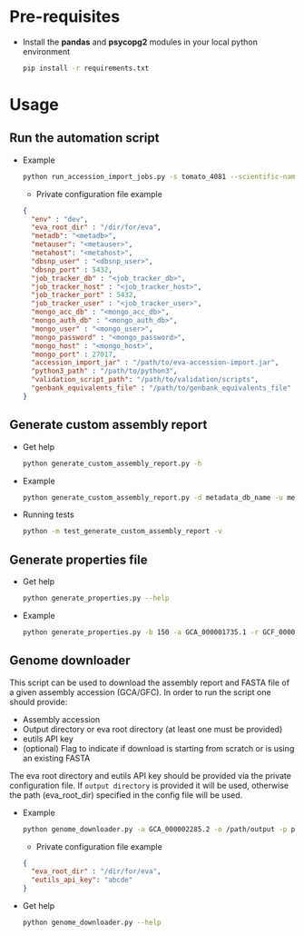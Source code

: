 # Pre-requisites
* Install the **pandas** and **psycopg2** modules in your local python environment
    ```bash
    pip install -r requirements.txt
    ```
# Usage
## Run the automation script
* Example
    ```bash
    python run_accession_import_jobs.py -s tomato_4081 --scientific-name solanum_lycopersicum -a 139,SL2.40,GCA_000188115.1 148,SL2.50,GCA_000188115.2 -p "/path/to/private-dev-config.json"
    ```
    * Private configuration file example
    ```json
    {
      "env" : "dev",
      "eva_root_dir" : "/dir/for/eva",
      "metadb": "<metadb>",
      "metauser": "<metauser>",
      "metahost": "<metahost>",
      "dbsnp_user" : "<dbsnp_user>",
      "dbsnp_port" : 5432,
      "job_tracker_db" : "<job_tracker_db>",  
      "job_tracker_host" : "<job_tracker_host>",  
      "job_tracker_port" : 5432,
      "job_tracker_user" : "<job_tracker_user>",  
      "mongo_acc_db" : "<mongo_acc_db>",
      "mongo_auth_db" : "<mongo_auth_db>",
      "mongo_user" : "<mongo_user>",
      "mongo_password" : "<mongo_password>",
      "mongo_host" : "<mongo_host>",
      "mongo_port" : 27017,
      "accession_import_jar" : "/path/to/eva-accession-import.jar",
      "python3_path" : "/path/to/python3",
      "validation_script_path": "/path/to/validation/scripts",
      "genbank_equivalents_file" : "/path/to/genbank_equivalents_file"
    }
    ```
## Generate custom assembly report
* Get help
    ```bash 
    python generate_custom_assembly_report.py -h
    ```
* Example
    ```bash
    python generate_custom_assembly_report.py -d metadata_db_name -u metadata_db_user -h metadata_db_host -s bony_fish_7950 -a GCF_000966335.1 -g "/path/to/identical_genbank_refseq_4snp_assembly_report.txt"
    ```
* Running tests
    ```bash
    python -m test_generate_custom_assembly_report -v
    ```

## Generate properties file
* Get help
    ```bash
    python generate_properties.py --help
    ```
* Example
    ```bash
    python generate_properties.py -b 150 -a GCA_000001735.1 -r GCF_000001735.3_TAIR10_assembly_report_CUSTOM.txt  -f /path/to/fasta.fa  -d meadata_db_name -u metadata_db_user -h metadata_db_host   -H job_tracker_host -D job_tracker_db  --mongo-acc-db mongo_accessioning_db --mongo-auth-db mongo_auth_db --mongo-user mongo_user --mongo-password mongo_password  --mongo-host mongo_host --mongo-port mongo_port -s arabidopsis_3702
    ```
  
  
## Genome downloader
This script can be used to download the assembly report and FASTA file of a given assembly accession (GCA/GFC).
In order to run the script one should provide:
* Assembly accession
* Output directory or eva root directory (at least one must be provided)
* eutils API key
* (optional) Flag to indicate if download is starting from scratch or is using an existing FASTA

The eva root directory and eutils API key should be provided via the private configuration file. If `output directory` is provided it will be used, otherwise the path (eva_root_dir) specified in the config file will be used.

* Example
    ```bash
    python genome_downloader.py -a GCA_000002285.2 -o /path/output -p path/to/private-config.json
    ```
    * Private configuration file example
    ```json
    {
      "eva_root_dir" : "/dir/for/eva",
      "eutils_api_key": "abcde"
    }
    ```
 * Get help
    ```bash
    python genome_downloader.py --help
    ```